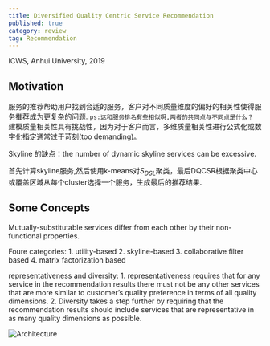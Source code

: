 ```yaml
---
title: Diversified Quality Centric Service Recommendation
published: true
category: review
tag: Recommendation
---
```


ICWS, Anhui University, 2019

## Motivation

服务的推荐帮助用户找到合适的服务，客户对不同质量维度的偏好的相关性使得服务推荐成为更复杂的问题. `ps:这和服务排名有些相似啊,两者的共同点与不同点是什么？` 建模质量相关性具有挑战性，因为对于客户而言，多维质量相关性进行公式化或数字化指定通常过于苛刻(too demanding)。

Skyline 的缺点：the number of dynamic skyline services can be excessive.

首先计算skyline服务,然后使用k-means对$S_{DSL}$聚类，最后DQCSR根据聚类中心或覆盖区域从每个cluster选择一个服务，生成最后的推荐结果.


## Some Concepts

Mutually-substitutable services differ from each other by their non-functional properties.


Foure categories: 1. utility-based 2. skyline-based 3. collaborative filter based 4. matrix factorization based

representativeness and diversity: 1. representativeness requires that for any service in the recommendation results there must not be any other services that are more similar to customer’s quality preference in terms of all quality dimensions. 2. Diversity takes a step further by requiring that the recommendation results should include services that are representative in as many quality dimensions as possible.

![Architecture](http://plusnet.cn/assets/include/fcos_architecture.png)
